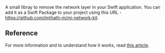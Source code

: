 A small libray to remove the network layer in your Swift application. You can add it as a Swift Package to your project using this URL - https://github.com/imthath-m/mi-network-kit.

## Reference
For more information and to understand how it works, read [this article](https://medium.com/@imthathullah/pop-ii-removing-the-network-layer-in-your-ios-app-a054c3136603). 
